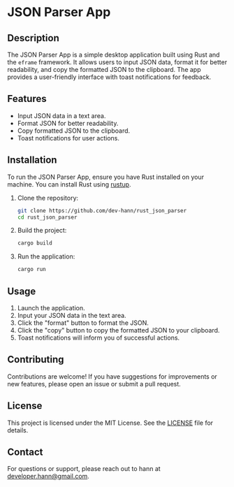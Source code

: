 # JSON Parser App

## Description
The JSON Parser App is a simple desktop application built using Rust and the `eframe` framework. It allows users to input JSON data, format it for better readability, and copy the formatted JSON to the clipboard. The app provides a user-friendly interface with toast notifications for feedback.

## Features
- Input JSON data in a text area.
- Format JSON for better readability.
- Copy formatted JSON to the clipboard.
- Toast notifications for user actions.

## Installation

To run the JSON Parser App, ensure you have Rust installed on your machine. You can install Rust using [rustup](https://rustup.rs/).

1. Clone the repository:
   ```bash
   git clone https://github.com/dev-hann/rust_json_parser
   cd rust_json_parser
   ```

2. Build the project:
   ```bash
   cargo build
   ```

3. Run the application:
   ```bash
   cargo run
   ```

## Usage

1. Launch the application.
2. Input your JSON data in the text area.
3. Click the "format" button to format the JSON.
4. Click the "copy" button to copy the formatted JSON to your clipboard.
5. Toast notifications will inform you of successful actions.

## Contributing

Contributions are welcome! If you have suggestions for improvements or new features, please open an issue or submit a pull request.

## License

This project is licensed under the MIT License. See the [LICENSE](LICENSE) file for details.

## Contact

For questions or support, please reach out to hann at developer.hann@gmail.com.
